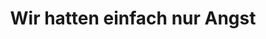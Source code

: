 ---
title: "Wir hatten einfach nur Angst"
decription: ""
layout: project
categories: [klimawandel, sachsenanhalt]
permalink: /showroom/wir-hatten-einfach-nur-angst
image: showroom/wir-hatten-einfach-nur-angst.jpg
imageAlternativeText: ""
lang: de
ext_url: https://www.youtube.com/watch?v=zIOKKNUnsLw
---